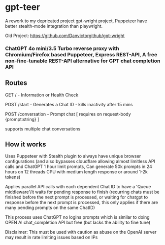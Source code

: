 # gpt-teer

A rework to my depricated project gpt-wright project, Puppeteer have better stealth-mode integration than playwright.

Old Project: https://github.com/Danvictorgithub/gpt-wright

### ChatGPT 4o mini/3.5 Turbo reverse proxy with Chromium/Firefox based Puppeteer, Express REST-API, A free non-fine-tunable REST-API alternative for GPT chat completion API

## Routes

GET / - Information or Health Check

POST /start - Generates a Chat ID - kills inactivity after 15 mins

POST /conversation - Prompt chat [ requires on request-body {prompt:string} ]

supports multiple chat conversations

## How it works

Uses Puppeteer with Stealth plugin to always have unique browser configurations (and also bypasses cloudflare allowing almost limitless API calls and ChatGPT 1 hour limit prompts, Can generate 50k prompts in 24 hours on 12 threads CPU with medium length response or around 1-2k tokens)

Applies parallel API calls with each dependent Chat ID to have a 'Queue middleware'/it waits for pending response to finish (recurring chats must be finished before the next prompt is processed, or waiting for chatgpt to response before the next prompt is processed, this only applies if there are many pending prompts on the same ChatID)

This process uses ChatGPT no logins prompts which is similar to doing OPEN AI chat_completion API but free (but lacks the ability to fine tune)

Disclaimer: This must be used with caution as abuse on the OpenAI server may result in rate limiting issues based on IPs
